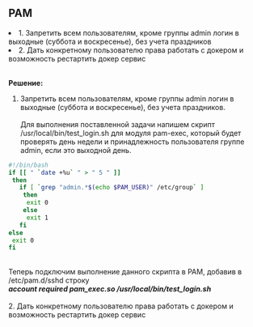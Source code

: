 ## PAM

<li> 1. Запретить всем пользователям, кроме группы admin логин в выходные (суббота и воскресенье), без учета праздников</li>
<li> 2. Дать конкретному пользователю права работать с докером и возможность рестартить докер сервис</li><br>

**Решение:**<br>
1. Запретить всем пользователям, кроме группы admin логин в выходные (суббота и воскресенье), без учета праздников.<br><br>
Для выполнения поставленной задачи напишем скрипт /usr/local/bin/test_login.sh для модуля pam-exec, который будет проверять день недели и принадлежность пользователя группе admin, если это выходной день.
```bash
#!/bin/bash
if [[ " `date +%u` " > " 5 " ]]
 then
   if [ `grep "admin.*$(echo $PAM_USER)" /etc/group` ]
    then
     exit 0
    else
     exit 1
   fi
else
 exit 0
fi
```
<br>
Теперь подключим выполнение данного скрипта в PAM, добавив в /etc/pam.d/sshd строку <br>
<em><strong> account    required     pam_exec.so /usr/local/bin/test_login.sh </strong></em>
     <br><br>
2. Дать конкретному пользователю права работать с докером и возможность рестартить докер сервис
